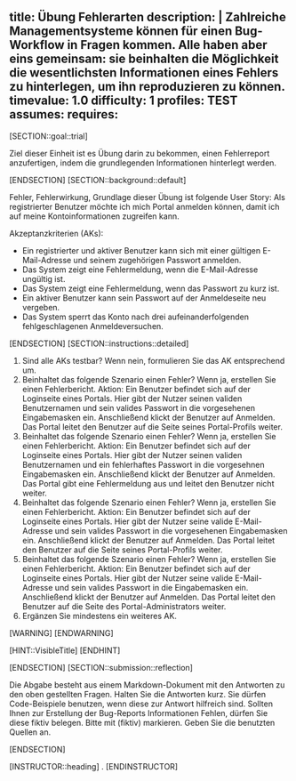 title: Übung Fehlerarten
description: |
  Zahlreiche Managementsysteme können für einen Bug-Workflow in Fragen kommen. Alle haben aber eins gemeinsam: sie beinhalten die Möglichkeit die wesentlichsten Informationen eines Fehlers zu hinterlegen, um ihn reproduzieren zu können.
timevalue: 1.0
difficulty: 1
profiles: TEST
assumes:
requires:
---
[SECTION::goal::trial]

Ziel dieser Einheit ist es Übung darin zu bekommen, einen Fehlerreport anzufertigen, indem die grundlegenden Informationen hinterlegt werden.

[ENDSECTION]
[SECTION::background::default]

Fehler, Fehlerwirkung,
Grundlage dieser Übung ist folgende User Story:
Als registrierter Benutzer möchte ich mich Portal anmelden können, damit ich auf meine Kontoinformationen zugreifen
kann.

Akzeptanzkriterien (AKs):

- Ein registrierter und aktiver Benutzer kann sich mit einer gültigen E-Mail-Adresse und seinem zugehörigen Passwort anmelden.
- Das System zeigt eine Fehlermeldung, wenn die E-Mail-Adresse ungültig ist.
- Das System zeigt eine Fehlermeldung, wenn das Passwort zu kurz ist.
- Ein aktiver Benutzer kann sein Passwort auf der Anmeldeseite neu vergeben.
- Das System sperrt das Konto nach drei aufeinanderfolgenden fehlgeschlagenen Anmeldeversuchen.

[ENDSECTION]
[SECTION::instructions::detailed]

1. Sind alle AKs testbar? Wenn nein, formulieren Sie das AK entsprechend um.
2. Beinhaltet das folgende Szenario einen Fehler? Wenn ja, erstellen Sie einen Fehlerbericht.
Aktion: Ein Benutzer befindet sich auf der Loginseite eines Portals. Hier gibt der Nutzer seinen validen Benutzernamen und sein valides Passwort in die vorgesehenen Eingabemasken ein. Anschließend klickt der Benutzer auf Anmelden. Das Portal leitet den Benutzer auf die Seite seines Portal-Profils weiter.
3. Beinhaltet das folgende Szenario einen Fehler? Wenn ja, erstellen Sie einen Fehlerbericht.
Aktion: Ein Benutzer befindet sich auf der Loginseite eines Portals. Hier gibt der Nutzer seinen validen Benutzernamen und ein fehlerhaftes Passwort in die vorgesehnen Eingabemasken ein. Anschließend klickt der Benutzer auf Anmelden.
Das Portal gibt eine Fehlermeldung aus und leitet den Benutzer nicht weiter.
4. Beinhaltet das folgende Szenario einen Fehler? Wenn ja, erstellen Sie einen Fehlerbericht.
Aktion: Ein Benutzer befindet sich auf der Loginseite eines Portals. Hier gibt der Nutzer seine valide E-Mail-Adresse und sein valides Passwort in die vorgesehenen Eingabemasken ein. Anschließend klickt der Benutzer auf Anmelden.
Das Portal leitet den Benutzer auf die Seite seines Portal-Profils weiter.
5. Beinhaltet das folgende Szenario einen Fehler? Wenn ja, erstellen Sie einen Fehlerbericht.
Aktion: Ein Benutzer befindet sich auf der Loginseite eines Portals. Hier gibt der Nutzer seine valide E-Mail-Adresse und sein valides Passwort in die Eingabemasken ein. Anschließend klickt der Benutzer auf Anmelden.
Das Portal leitet den Benutzer auf die Seite des Portal-Administrators weiter.
6. Ergänzen Sie mindestens ein weiteres AK.

[WARNING]
[ENDWARNING]

[HINT::VisibleTitle]
[ENDHINT]

[ENDSECTION]
[SECTION::submission::reflection]

Die Abgabe besteht aus einem Markdown-Dokument mit den Antworten zu den oben gestellten Fragen.
Halten Sie die Antworten kurz.
Sie dürfen Code-Beispiele benutzen, wenn diese zur Antwort hilfreich sind.
Sollten Ihnen zur Erstellung der Bug-Reports Informationen Fehlen, dürfen Sie diese fiktiv belegen. Bitte mit (fiktiv) markieren.
Geben Sie die benutzten Quellen an.

[ENDSECTION]

[INSTRUCTOR::heading]
.
[ENDINSTRUCTOR]
